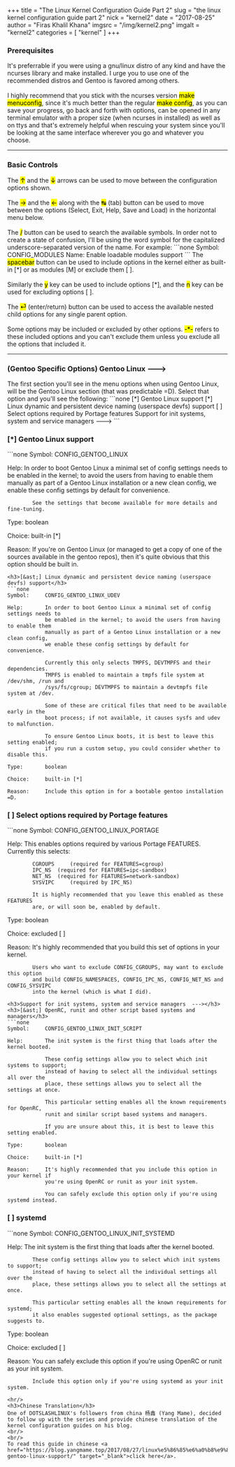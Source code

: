 +++
title = "The Linux Kernel Configuration Guide Part 2"
slug = "the linux kernel configuration guide part 2"
nick = "kernel2"
date = "2017-08-25"
author = "Firas Khalil Khana"
imgsrc = "/img/kernel2.png"
imgalt = "kernel2"
categories = [ "kernel" ]
+++
<h3>Prerequisites</h3>
It's preferrable if you were using a gnu/linux distro of any kind and have the ncurses library and make installed. I urge you to use one of the recommended distros and Gentoo is favored among others.
<br/>
<br/>
I highly recommend that you stick with the ncurses version <mark>make menuconfig</mark>, since it's much better than the regular <mark>make config</mark>, as you can save your progress, go back and forth with options, can be opened in any terminal emulator with a proper size (when ncurses in installed) as well as on ttys and that's extremely helpful when rescuing your system since you'll be looking at the same interface wherever you go and whatever you choose.
<hr/>
<h3>Basic Controls</h3>
The <mark>&uarr;</mark> and the <mark>&darr;</mark> arrows can be used to move between the configuration options shown.
<br/>
<br/>
The <mark>&rarr;</mark> and the <mark>&larr;</mark> along with the <mark>&#8633;</mark> (tab) button can be used to move between the options (Select, Exit, Help, Save and Load) in the horizontal menu below.
<br/>
<br/>
The <mark>/</mark> button can be used to search the available symbols. In order not to create a state of confusion, I'll be using the word symbol for the capitalized underscore-separated version of the name. For example:
```none
Symbol: CONFIG_MODULES
Name: Enable loadable modules support
```
The <mark>spacebar</mark> button can be used to include options in the kernel either as built-in [&ast;] or as modules [M] or exclude them [ ].
<br/>
<br/>
Similarly the <mark>y</mark> key can be used to include options [&ast;], and the <mark>n</mark> key can be used for excluding options [ ].
<br/>
<br/>
The <mark>&#9166;</mark> (enter/return) button can be used to access the available nested child options for any single parent option.
<br/>
<br/>
Some options may be included or excluded by other options. <mark>-&ast;-</mark> refers to these included options and you can't exclude them unless you exclude all the options that included it.
<hr/>
<h3>(Gentoo Specific Options) Gentoo Linux  ---></h3>
The first section you'll see in the menu options when using Gentoo Linux, will be the Gentoo Linux section (that was predictable =D). Select that option and you'll see the following:
```none
[*] Gentoo Linux support
[*]   Linux dynamic and persistent device naming (userspace devfs) support
[ ]   Select options required by Portage features
    Support for init systems, system and service managers  --->
```
<h3>[&ast;] Gentoo Linux support</h3>
```none
Symbol:     CONFIG_GENTOO_LINUX

Help:       In order to boot Gentoo Linux a minimal set of config settings needs to
            be enabled in the kernel; to avoid the users from having to enable them 
            manually as part of a Gentoo Linux installation or a new clean config,
            we enable these config settings by default for convenience.

            See the settings that become available for more details and fine-tuning.

Type:       boolean

Choice:     built-in [*]

Reason:     If you're on Gentoo Linux (or managed to get a copy of one of the sources
            available in the gentoo repos), then it's quite obvious that this option 
            should be built in.
```
<h3>[&ast;] Linux dynamic and persistent device naming (userspace devfs) support</h3>
```none
Symbol:     CONFIG_GENTOO_LINUX_UDEV

Help:       In order to boot Gentoo Linux a minimal set of config settings needs to
            be enabled in the kernel; to avoid the users from having to enable them
            manually as part of a Gentoo Linux installation or a new clean config,
            we enable these config settings by default for convenience.
            
            Currently this only selects TMPFS, DEVTMPFS and their dependencies.
            TMPFS is enabled to maintain a tmpfs file system at /dev/shm, /run and
            /sys/fs/cgroup; DEVTMPFS to maintain a devtmpfs file system at /dev.

            Some of these are critical files that need to be available early in the
            boot process; if not available, it causes sysfs and udev to malfunction.

            To ensure Gentoo Linux boots, it is best to leave this setting enabled;
            if you run a custom setup, you could consider whether to disable this.

Type:       boolean

Choice:     built-in [*]

Reason:     Include this option in for a bootable gentoo installation =D.
```
<h3>[ ] Select options required by Portage features</h3>
```none
Symbol:     CONFIG_GENTOO_LINUX_PORTAGE

Help:       This enables options required by various Portage FEATURES.
            Currently this selects:

            CGROUPS     (required for FEATURES=cgroup)
            IPC_NS	(required for FEATURES=ipc-sandbox)
            NET_NS	(required for FEATURES=network-sandbox)
            SYSVIPC     (required by IPC_NS)

            It is highly recommended that you leave this enabled as these FEATURES
            are, or will soon be, enabled by default.

Type:       boolean

Choice:     excluded [ ]

Reason:     It's highly recommended that you build this set of options in your kernel.
            
            Users who want to exclude CONFIG_CGROUPS, may want to exclude this option
            and build CONFIG_NAMESPACES, CONFIG_IPC_NS, CONFIG_NET_NS and CONFIG_SYSVIPC
            into the kernel (which is what I did).
```
<h3>Support for init systems, system and service managers  ---></h3>
<h3>[&ast;] OpenRC, runit and other script based systems and managers</h3>
```none
Symbol:     CONFIG_GENTOO_LINUX_INIT_SCRIPT

Help:       The init system is the first thing that loads after the kernel booted.
            
            These config settings allow you to select which init systems to support;
            instead of having to select all the individual settings all over the
            place, these settings allows you to select all the settings at once.
            
            This particular setting enables all the known requirements for OpenRC,
            runit and similar script based systems and managers.
            
            If you are unsure about this, it is best to leave this setting enabled.

Type:       boolean

Choice:     built-in [*]

Reason:     It's highly recommended that you include this option in your kernel if
            you're using OpenRC or runit as your init system.

            You can safely exclude this option only if you're using systemd instead.
```
<h3>[ ] systemd</h3>
```none
Symbol:     CONFIG_GENTOO_LINUX_INIT_SYSTEMD

Help:       The init system is the first thing that loads after the kernel booted.
            
            These config settings allow you to select which init systems to support;
            instead of having to select all the individual settings all over the
            place, these settings allows you to select all the settings at once.
            
            This particular setting enables all the known requirements for systemd;
            it also enables suggested optional settings, as the package suggests to.

Type:       boolean

Choice:     excluded [ ]

Reason:     You can safely exclude this option if you're using OpenRC or runit as your
            init system.
            
            Include this option only if you're using systemd as your init system.
```
<hr/>
<h3>Chinese Translation</h3>
One of DOTSLASHLINUX's followers from china 杨鑫 (Yang Mame), decided to follow up with the series and provide chinese translation of the kernel configuration guides on his blog.
<br/>
<br/>
To read this guide in chinese <a href="https://blog.yangmame.top/2017/08/27/linux%e5%86%85%e6%a0%b8%e9%85%8d%e7%bd%ae%e6%8c%87%e5%8d%97-gentoo-linux-support/" target="_blank">click here</a>.
